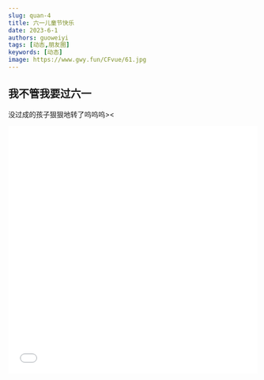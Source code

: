 ```yaml
---
slug: quan-4
title: 六一儿童节快乐
date: 2023-6-1
authors: guoweiyi
tags: [动态,朋友圈]
keywords: [动态]
image: https://www.gwy.fun/CFvue/61.jpg
---
```

## 我不管我要过六一

<!-- truncate -->

没过成的孩子狠狠地转了呜呜呜><

<iframe src="//player.bilibili.com/player.html?aid=845892335&bvid=BV1f54y1V7SM&cid=347047901&page=1
" allowfullscreen="allowfullscreen" width="100%" height="500" scrolling="no" frameborder="0" sandbox="allow-top-navigation allow-same-origin allow-forms allow-scripts"> </iframe> 

